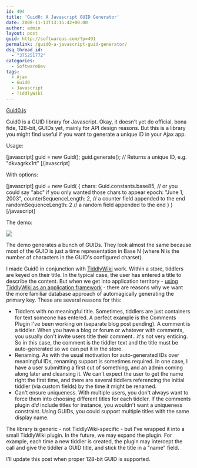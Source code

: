 ```yaml
---
id: 494
title: 'Guid0: A Javascript GUID Generator'
date: 2008-11-13T13:15:42+00:00
author: admin
layout: post
guid: http://softwareas.com/?p=491
permalink: /guid0-a-javascript-guid-generator/
dsq_thread_id:
  - "375251772"
categories:
  - SoftwareDev
tags:
  - Ajax
  - Guid0
  - Javascript
  - TiddlyWiki
---
```

<a href="http://mahemoff.com/project/guid0/guid0.js">Guid0.js</a>

Guid0 is a GUID library for Javascript. Okay, it doesn't yet do official, bona fide, 128-bit, GUIDs yet, mainly for API design reasons. But this is a library you might find useful if you want to generate a unique ID in your Ajax app.

Usage:

[javascript]
guid = new Guid();
guid.generate(); // Returns a unique ID, e.g. "dkvagrkx1rt"
[/javascript]

With options:

[javascript]
guid = new Guid(
  {
    chars: Guid.constants.base85,  // or you could say "abc" if you only wanted those chars to appear
    epoch: "June 1, 2003",
    counterSequenceLength: 2, // a counter field appended to the end
    randomSequenceLength: 2 // a random field appended to the end
  }
)
[/javascript]

The demo:

<a href="http://mahemoff.com/project/guid0/"><img src="http://img.skitch.com/20081113-tx2xfu9jcchf5xd6f86g8pua9t.jpg"></a>

The demo generates a bunch of GUIDs. They look almost the same because most of the GUID is just a time representation in Base N (where N is the number of characters in the GUID's configured charset).

I made Guid0 in conjunction with <a href="http://tiddlywiki.com">TiddlyWiki</a> work. Within a store, tiddlers are keyed on their title. In the typical case, the user has entered a title to describe the content. But when we get into application territory - <a href="http://softwareas.com/reflections-from-a-tiddlywiki-tiddler-and-thoughts-on-a-guide-for-web-app-development-with-tiddlywiki">using TiddlyWiki as an application framework</a> - there are reasons why we want the more familiar database approach of automagically generating the primary key. These are several reasons for this:

* Tiddlers with no meaningful title. Sometimes, tiddlers are just containers for text someone has entered. A perfect example is the Comments Plugin I've been working on (separate blog post pending). A comment is a tiddler. When you have a blog or forum or whatever with comments, you usually don't invite users title their comment...it's not very enticing. So in this case, the comment is the tiddler text and the title must be auto-generated so we can put it in the store.
* Renaming. As with the usual motivation for auto-generated IDs over meaningful IDs, renaming support is sometimes required. In one case, I have a user submitting a first cut of something, and an admin coming along later and cleansing it. We can't expect the user to get the name right the first time, and there are several tiddlers referencing the initial tiddler (via custom fields) by the time it might be renamed.
* Can't ensure uniqueness. With multiple users, you don't always want to force them into choosing different titles for each tiddler. If the comments plugin *did* include titles for instance, you wouldn't want a uniqueness constraint. Using GUIDs, you could support multiple titles with the same display name.

The library is generic - not TiddlyWiki-specific - but I've wrapped it into a small TiddlyWiki plugin. In the future, we may expand the plugin. For example, each time a new tiddler is created, the plugin may intercept the call and give the tiddler a GUID title, and stick the title in a "name" field.

I'll update this post when proper 128-bit GUID is supported.